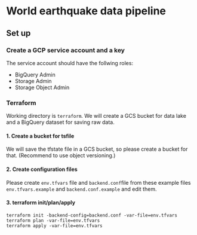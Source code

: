 # World earthquake data pipeline

## Set up
### Create a GCP service account and a key
The service account should have the follwing roles:
- BigQuery Admin
- Storage Admin
- Storage Object Admin
### Terraform
Working directory is `terraform`.
We will create a GCS bucket for data lake and a BigQuery dataset for saving raw data.
#### 1. Create a bucket for tsfile
We will save the tfstate file in a GCS bucket, so please create a bucket for that. (Recommend to use object versioning.)
#### 2. Create configuration files
Please create `env.tfvars` file and `backend.conf`file from these example files `env.tfvars.example` and `backend.conf.example` and edit them.
#### 3. terraform init/plan/apply
```
terraform init -backend-config=backend.conf -var-file=env.tfvars
terraform plan -var-file=env.tfvars
terraform apply -var-file=env.tfvars
```

